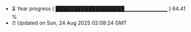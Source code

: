 - ⏳ Year progress { ███████████████████▁▁▁▁▁▁▁▁▁▁▁ } 64.41 %
- ⏰ Updated on Sun, 24 Aug 2025 02:08:24 GMT

